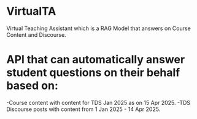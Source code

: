 # VirtualTA
Virtual Teaching Assistant which is a RAG Model that answers on Course Content and Discourse.

# API that can automatically answer student questions on their behalf based on:
-Course content with content for TDS Jan 2025 as on 15 Apr 2025.
-TDS Discourse posts with content from 1 Jan 2025 - 14 Apr 2025.
